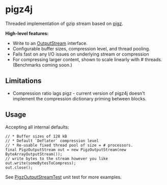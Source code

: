 pigz4j
====

Threaded implementation of gzip stream based on [pigz][pigz].

**High-level features:**

* Write to an [OutputStream][outputstream] interface.
* Configurable buffer sizes, compression level, and thread pooling.
* Fails fast on any I/O issues on underlying stream or compression
* For compressing larger content, shown to scale linearly with # threads. (Benchmarks  coming soon.)

Limitations
-----------

* Compression ratio lags pigz - current version of pigz4j doesn't implement the compression dictionary priming between blocks.

Usage
-----

Accepting all internal defaults:

```
// * Buffer sizes of 128 kB
// * Default `Deflater` compression level
// * Re-usable fixed thread pool of size = # processors.
final PigzOutputStream out = new PigzOutputStream(new ByteArrayOutputStream());
// write bytes to the stream however you like
out.write(someBytesToCompress);
out.close();
```

See [PigzOutputStreamTest][pigzoutputstreamtest] unit test for more examples.

[pigz]: http://zlib.net/pigz/
[outputstream]: http://docs.oracle.com/javase/6/docs/api/java/io/OutputStream.html
[pigzoutputstreamtest]: https://github.com/john-morales/pigz4j/blob/master/src/test/java/com/pigz4j/io/stream/PigzOutputStreamTest.java

